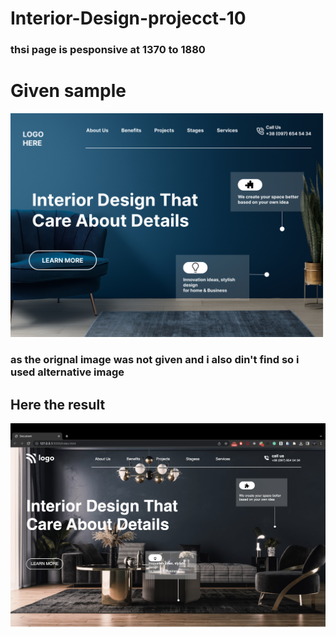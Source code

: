 # Interior-Design-projecct-10

### thsi page is pesponsive at 1370 to 1880

# Given sample
![given sample](./image/10.png)

### as the orignal image was not given and i also din't find so i used alternative image 

## Here the result 
![result](./image/Screenshot%202023-01-03%20at%206.08.23%20pm.png)


